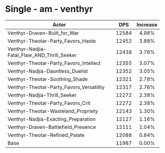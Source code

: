 # Single - am - venthyr
| Actor | DPS | Increase |
|---|:---:|:---:|
|Venthyr-Draven-Built_for_War|12584|4.98%|
|Venthyr-Theotar-Party_Favors_Haste|12452|3.88%|
|Venthyr-Nadjia-Fatal_Flaw_AND_Thrill_Seeker|12438|3.76%|
|Venthyr-Theotar-Party_Favors_Intellect|12355|3.07%|
|Venthyr-Nadjia-Dauntless_Duelist|12352|3.05%|
|Venthyr-Theotar-Soothing_Shade|12321|2.78%|
|Venthyr-Theotar-Party_Favors_Versatility|12317|2.76%|
|Venthyr-Nadjia-Thrill_Seeker|12272|2.38%|
|Venthyr-Theotar-Party_Favors_Crit|12272|2.38%|
|Venthyr-Theotar-Wasteland_Propriety|12143|1.30%|
|Venthyr-Nadjia-Exacting_Preparation|12127|1.16%|
|Venthyr-Draven-Battlefield_Presence|12111|1.04%|
|Venthyr-Theotar-Refined_Palate|12088|0.84%|
|Base|11987|0.00%|
